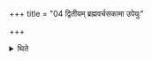 +++
title = "04 द्वितीयम् ब्रह्मवर्चसकामा उपेयुः"

+++

<details><summary>थिते</summary>

द्वितीयं ब्रह्मवर्चसकामा उपेयुः ४
</details>
